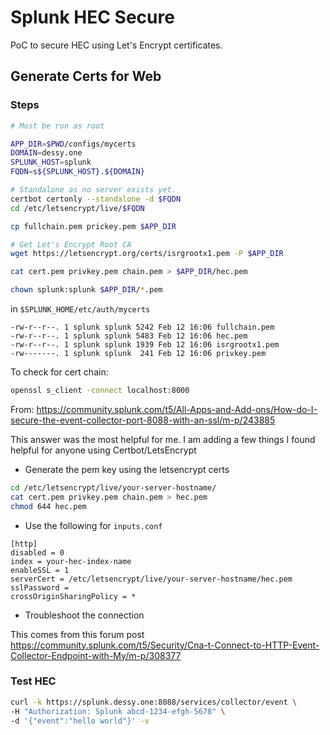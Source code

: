 # Splunk HEC Secure

PoC to secure HEC using Let's Encrypt certificates.

## Generate Certs for Web

### Steps

```bash
# Must be run as root

APP_DIR=$PWD/configs/mycerts
DOMAIN=dessy.one
SPLUNK_HOST=splunk
FQDN=s${SPLUNK_HOST}.${DOMAIN}

# Standalone as no server exists yet.
certbot certonly --standalone -d $FQDN
cd /etc/letsencrypt/live/$FQDN

cp fullchain.pem prickey.pem $APP_DIR

# Get Let's Encrypt Root CA
wget https://letsencrypt.org/certs/isrgrootx1.pem -P $APP_DIR

cat cert.pem privkey.pem chain.pem > $APP_DIR/hec.pem

chown splunk:splunk $APP_DIR/*.pem

```

in `$SPLUNK_HOME/etc/auth/mycerts`

```
-rw-r--r--. 1 splunk splunk 5242 Feb 12 16:06 fullchain.pem
-rw-r--r--. 1 splunk splunk 5483 Feb 12 16:06 hec.pem
-rw-r--r--. 1 splunk splunk 1939 Feb 12 16:06 isrgrootx1.pem
-rw-------. 1 splunk splunk  241 Feb 12 16:06 privkey.pem

```

To check for cert chain:

```bash
openssl s_client -connect localhost:8000
```

From: <https://community.splunk.com/t5/All-Apps-and-Add-ons/How-do-I-secure-the-event-collector-port-8088-with-an-ssl/m-p/243885>

This answer was the most helpful for me.
I am adding a few things I found helpful for anyone using Certbot/LetsEncrypt

- Generate the pem key using the letsencrypt certs

```bash
cd /etc/letsencrypt/live/your-server-hostname/
cat cert.pem privkey.pem chain.pem > hec.pem
chmod 644 hec.pem
```

- Use the following for `inputs.conf`

```ìni
[http]
disabled = 0
index = your-hec-index-name
enableSSL = 1
serverCert = /etc/letsencrypt/live/your-server-hostname/hec.pem
sslPassword =
crossOriginSharingPolicy = *
```

- Troubleshoot the connection

This comes from this forum post <https://community.splunk.com/t5/Security/Cna-t-Connect-to-HTTP-Event-Collector-Endpoint-with-My/m-p/308377>

### Test HEC

```bash
curl -k https://splunk.dessy.one:8088/services/collector/event \
-H "Authorization: Splunk abcd-1234-efgh-5678" \
-d '{"event":"hello world"}' -v
```

